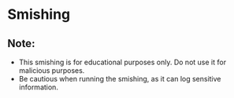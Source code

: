 # Smishing

## Note:
- This smishing is for educational purposes only. Do not use it for malicious purposes.
- Be cautious when running the smishing, as it can log sensitive information.
